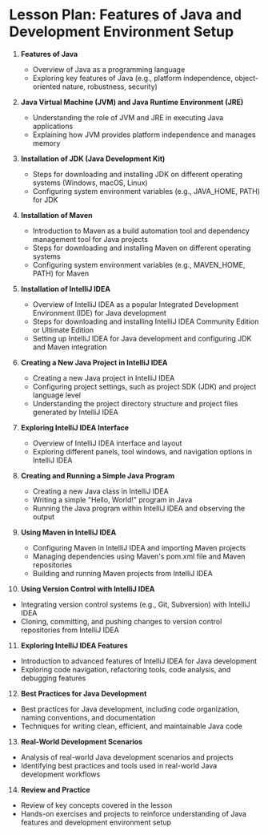 # Lesson Plan: Features of Java and Development Environment Setup

1. **Features of Java**
   - Overview of Java as a programming language
   - Exploring key features of Java (e.g., platform independence, object-oriented nature, robustness, security)

2. **Java Virtual Machine (JVM) and Java Runtime Environment (JRE)**
   - Understanding the role of JVM and JRE in executing Java applications
   - Explaining how JVM provides platform independence and manages memory

3. **Installation of JDK (Java Development Kit)**
   - Steps for downloading and installing JDK on different operating systems (Windows, macOS, Linux)
   - Configuring system environment variables (e.g., JAVA_HOME, PATH) for JDK

4. **Installation of Maven**
   - Introduction to Maven as a build automation tool and dependency management tool for Java projects
   - Steps for downloading and installing Maven on different operating systems
   - Configuring system environment variables (e.g., MAVEN_HOME, PATH) for Maven

5. **Installation of IntelliJ IDEA**
   - Overview of IntelliJ IDEA as a popular Integrated Development Environment (IDE) for Java development
   - Steps for downloading and installing IntelliJ IDEA Community Edition or Ultimate Edition
   - Setting up IntelliJ IDEA for Java development and configuring JDK and Maven integration

6. **Creating a New Java Project in IntelliJ IDEA**
   - Creating a new Java project in IntelliJ IDEA
   - Configuring project settings, such as project SDK (JDK) and project language level
   - Understanding the project directory structure and project files generated by IntelliJ IDEA

7. **Exploring IntelliJ IDEA Interface**
   - Overview of IntelliJ IDEA interface and layout
   - Exploring different panels, tool windows, and navigation options in IntelliJ IDEA

8. **Creating and Running a Simple Java Program**
   - Creating a new Java class in IntelliJ IDEA
   - Writing a simple "Hello, World!" program in Java
   - Running the Java program within IntelliJ IDEA and observing the output

9. **Using Maven in IntelliJ IDEA**
   - Configuring Maven in IntelliJ IDEA and importing Maven projects
   - Managing dependencies using Maven's pom.xml file and Maven repositories
   - Building and running Maven projects from IntelliJ IDEA

10. **Using Version Control with IntelliJ IDEA**
   - Integrating version control systems (e.g., Git, Subversion) with IntelliJ IDEA
   - Cloning, committing, and pushing changes to version control repositories from IntelliJ IDEA

11. **Exploring IntelliJ IDEA Features**
   - Introduction to advanced features of IntelliJ IDEA for Java development
   - Exploring code navigation, refactoring tools, code analysis, and debugging features

12. **Best Practices for Java Development**
   - Best practices for Java development, including code organization, naming conventions, and documentation
   - Techniques for writing clean, efficient, and maintainable Java code

13. **Real-World Development Scenarios**
   - Analysis of real-world Java development scenarios and projects
   - Identifying best practices and tools used in real-world Java development workflows

14. **Review and Practice**
   - Review of key concepts covered in the lesson
   - Hands-on exercises and projects to reinforce understanding of Java features and development environment setup
